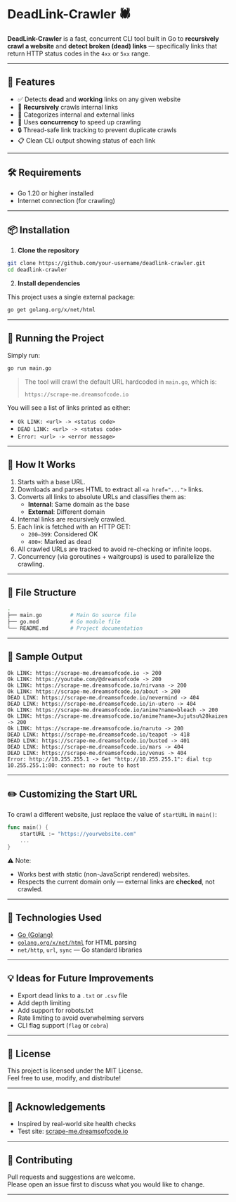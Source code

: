 # DeadLink-Crawler 🕷️

**DeadLink-Crawler** is a fast, concurrent CLI tool built in Go to **recursively crawl a website** and **detect broken (dead) links** — specifically links that return HTTP status codes in the `4xx` or `5xx` range.

---

## 📌 Features

- ✅ Detects **dead** and **working** links on any given website
- 🔄 **Recursively** crawls internal links
- 🔗 Categorizes internal and external links
- 🔁 Uses **concurrency** to speed up crawling
- 🔒 Thread-safe link tracking to prevent duplicate crawls
- 📋 Clean CLI output showing status of each link

---

## 🛠️ Requirements

- Go 1.20 or higher installed  
- Internet connection (for crawling)

---

## 📦 Installation

1. **Clone the repository**

```bash
git clone https://github.com/your-username/deadlink-crawler.git
cd deadlink-crawler
```

2. **Install dependencies**

This project uses a single external package:

```bash
go get golang.org/x/net/html
```

---

## 🚀 Running the Project

Simply run:

```bash
go run main.go
```

> The tool will crawl the default URL hardcoded in `main.go`, which is:
>
> `https://scrape-me.dreamsofcode.io`

You will see a list of links printed as either:
- `Ok LINK: <url> -> <status code>`
- `DEAD LINK: <url> -> <status code>`
- `Error: <url> -> <error message>`

---

## 🧠 How It Works

1. Starts with a base URL.
2. Downloads and parses HTML to extract all `<a href="...">` links.
3. Converts all links to absolute URLs and classifies them as:
   - **Internal**: Same domain as the base
   - **External**: Different domain
4. Internal links are recursively crawled.
5. Each link is fetched with an HTTP GET:
   - `200–399`: Considered OK
   - `400+`: Marked as dead
6. All crawled URLs are tracked to avoid re-checking or infinite loops.
7. Concurrency (via goroutines + waitgroups) is used to parallelize the crawling.

---

## 📁 File Structure

```bash
.
├── main.go         # Main Go source file
├── go.mod          # Go module file
└── README.md       # Project documentation
```

---

## 🧪 Sample Output

```text
Ok LINK: https://scrape-me.dreamsofcode.io -> 200
Ok LINK: https://youtube.com/@dreamsofcode -> 200
Ok LINK: https://scrape-me.dreamsofcode.io/nirvana -> 200
Ok LINK: https://scrape-me.dreamsofcode.io/about -> 200
DEAD LINK: https://scrape-me.dreamsofcode.io/nevermind -> 404
DEAD LINK: https://scrape-me.dreamsofcode.io/in-utero -> 404
Ok LINK: https://scrape-me.dreamsofcode.io/anime?name=bleach -> 200
Ok LINK: https://scrape-me.dreamsofcode.io/anime?name=Jujutsu%20kaizen -> 200
Ok LINK: https://scrape-me.dreamsofcode.io/naruto -> 200
DEAD LINK: https://scrape-me.dreamsofcode.io/teapot -> 418
DEAD LINK: https://scrape-me.dreamsofcode.io/busted -> 401
DEAD LINK: https://scrape-me.dreamsofcode.io/mars -> 404
DEAD LINK: https://scrape-me.dreamsofcode.io/venus -> 404
Error: http://10.255.255.1 -> Get "http://10.255.255.1": dial tcp 10.255.255.1:80: connect: no route to host
```

---

## ✏️ Customizing the Start URL

To crawl a different website, just replace the value of `startURL` in `main()`:

```go
func main() {
	startURL := "https://yourwebsite.com"
	...
}
```

⚠️ Note:
- Works best with static (non-JavaScript rendered) websites.
- Respects the current domain only — external links are **checked**, not crawled.

---

## 📖 Technologies Used

- [Go (Golang)](https://golang.org)
- [`golang.org/x/net/html`](https://pkg.go.dev/golang.org/x/net/html) for HTML parsing
- `net/http`, `url`, `sync` — Go standard libraries

---

## 💡 Ideas for Future Improvements

- Export dead links to a `.txt` or `.csv` file
- Add depth limiting
- Add support for robots.txt
- Rate limiting to avoid overwhelming servers
- CLI flag support (`flag` or `cobra`)

---

## 📄 License

This project is licensed under the MIT License.  
Feel free to use, modify, and distribute!

---

## 🙌 Acknowledgements

- Inspired by real-world site health checks
- Test site: [scrape-me.dreamsofcode.io](https://scrape-me.dreamsofcode.io)

---

## 🤝 Contributing

Pull requests and suggestions are welcome.  
Please open an issue first to discuss what you would like to change.

---